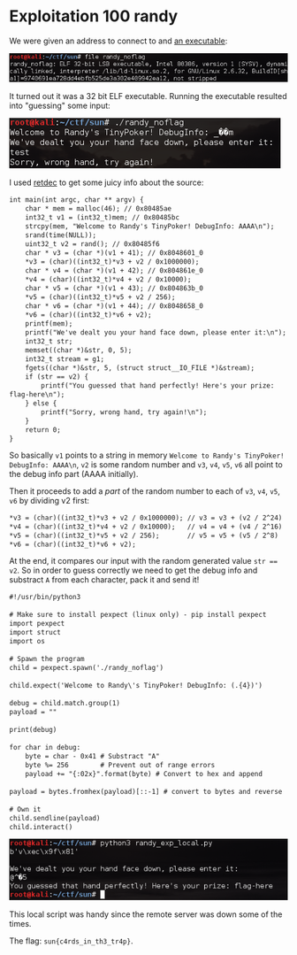 # Exploitation 100 randy

We were given an address to connect to and [an executable](files/randy_noflag):

![connecting](files/randy1.png?raw=true)

It turned out it was a 32 bit ELF executable. Running the executable resulted into "guessing" some input:

![guessing randy](files/randy2.png?raw=true)

I used [retdec](https://retdec.com/decompilation/) to get some juicy info about the source:

    int main(int argc, char ** argv) {
        char * mem = malloc(46); // 0x80485ae
        int32_t v1 = (int32_t)mem; // 0x80485bc
        strcpy(mem, "Welcome to Randy's TinyPoker! DebugInfo: AAAA\n");
        srand(time(NULL));
        uint32_t v2 = rand(); // 0x80485f6
        char * v3 = (char *)(v1 + 41); // 0x8048601_0
        *v3 = (char)((int32_t)*v3 + v2 / 0x1000000);
        char * v4 = (char *)(v1 + 42); // 0x804861e_0
        *v4 = (char)((int32_t)*v4 + v2 / 0x10000);
        char * v5 = (char *)(v1 + 43); // 0x804863b_0
        *v5 = (char)((int32_t)*v5 + v2 / 256);
        char * v6 = (char *)(v1 + 44); // 0x8048658_0
        *v6 = (char)((int32_t)*v6 + v2);
        printf(mem);
        printf("We've dealt you your hand face down, please enter it:\n");
        int32_t str;
        memset((char *)&str, 0, 5);
        int32_t stream = g1;
        fgets((char *)&str, 5, (struct struct__IO_FILE *)&stream);
        if (str == v2) {
            printf("You guessed that hand perfectly! Here's your prize: flag-here\n");
        } else {
            printf("Sorry, wrong hand, try again!\n");
        }
        return 0;
    }

So basically `v1` points to a string in memory `Welcome to Randy's TinyPoker! DebugInfo: AAAA\n`, `v2` is some random number and `v3`, `v4`, `v5`, `v6` all point to the debug info part (AAAA initially).

Then it proceeds to add a *part* of the random number to each of `v3`, `v4`, `v5`, `v6` by dividing v2 first:

    *v3 = (char)((int32_t)*v3 + v2 / 0x1000000); // v3 = v3 + (v2 / 2^24)
    *v4 = (char)((int32_t)*v4 + v2 / 0x10000);   // v4 = v4 + (v4 / 2^16) 
    *v5 = (char)((int32_t)*v5 + v2 / 256);       // v5 = v5 + (v5 / 2^8)
    *v6 = (char)((int32_t)*v6 + v2);

At the end, it compares our input with the random generated value `str == v2`. So in order to guess correctly we need to get the debug info and substract `A` from each character, pack it and send it!

    #!/usr/bin/python3
    
    # Make sure to install pexpect (linux only) - pip install pexpect
    import pexpect
    import struct
    import os
    
    # Spawn the program
    child = pexpect.spawn('./randy_noflag')
    
    child.expect('Welcome to Randy\'s TinyPoker! DebugInfo: (.{4})')
    
    debug = child.match.group(1)
    payload = ""
    
    print(debug)
    
    for char in debug:
        byte = char - 0x41 # Substract "A"
        byte %= 256        # Prevent out of range errors 
        payload += "{:02x}".format(byte) # Convert to hex and append
    
    payload = bytes.fromhex(payload)[::-1] # convert to bytes and reverse
    
    # Own it
    child.sendline(payload)
    child.interact()


![randy pwn](files/randy3.png?raw=true)

This local script was handy since the remote server was down some of the times. 

The flag: `sun{c4rds_in_th3_tr4p}`.